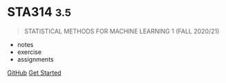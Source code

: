 
# STA314 <small>3.5</small>

> STATISTICAL METHODS FOR MACHINE LEARNING 1 (FALL 2020/21)

- notes
- exercise
- assignments

[GitHub](https://github.com/travewithwind/STA314/)
[Get Started](/)
